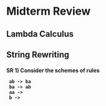 <h1> Midterm Review </h1> 

<h2> Lambda Calculus 

<h2> String Rewriting
<h4> SR 1) Consider the schemes of rules 

```
 ab -> ba
 ba -> ab
 aa ->
 b ->
```
